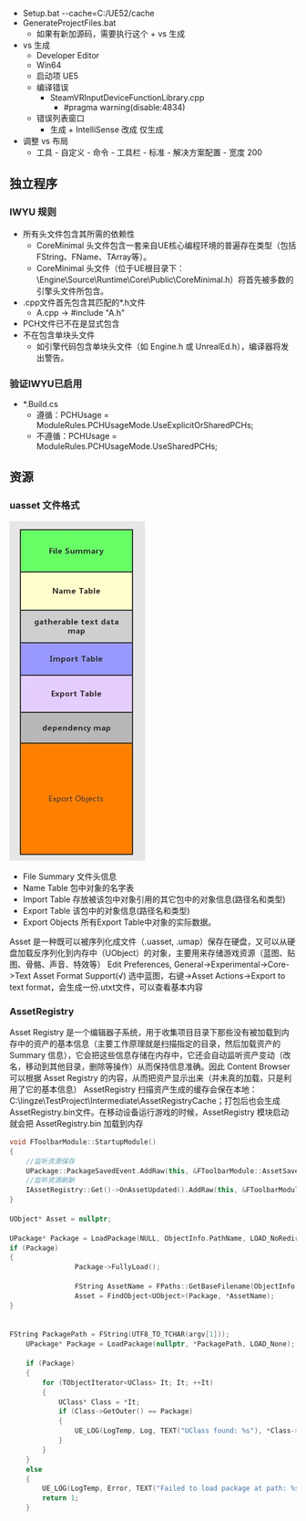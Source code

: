 - Setup.bat --cache=C:/UE52/cache
- GenerateProjectFiles.bat
    - 如果有新加源码，需要执行这个 + vs 生成
- vs 生成
    - Developer Editor
    - Win64
    - 启动项 UE5
    - 编译错误
      - SteamVRInputDeviceFunctionLibrary.cpp
        - #pragma warning(disable:4834)
    - 错误列表窗口
      - 生成 + IntelliSense 改成 仅生成
- 调整 vs 布局
  - 工具 - 自定义 - 命令 - 工具栏 - 标准 - 解决方案配置 - 宽度 200


## 独立程序

### IWYU 规则
- 所有头文件包含其所需的依赖性
  - CoreMinimal 头文件包含一套来自UE核心编程环境的普遍存在类型（包括FString、FName、TArray等）。
  - CoreMinimal 头文件（位于UE根目录下：\Engine\Source\Runtime\Core\Public\CoreMinimal.h）将首先被多数的引擎头文件所包含。
- .cpp文件首先包含其匹配的*.h文件
  - A.cpp -> #include "A.h"
- PCH文件已不在是显式包含
- 不在包含单块头文件
  - 如引擎代码包含单块头文件（如 Engine.h 或 UnrealEd.h），编译器将发出警告。

### 验证IWYU已启用
- *.Build.cs
  - 遵循：PCHUsage = ModuleRules.PCHUsageMode.UseExplicitOrSharedPCHs;
  - 不遵循：PCHUsage = ModuleRules.PCHUsageMode.UseSharedPCHs;
  
## 资源

### uasset 文件格式
![UE文件格式](./img/uassets.png)
- File Summary 文件头信息
- Name Table 包中对象的名字表
- Import Table 存放被该包中对象引用的其它包中的对象信息(路径名和类型)
- Export Table 该包中的对象信息(路径名和类型)
- Export Objects 所有Export Table中对象的实际数据。

Asset 是一种既可以被序列化成文件（.uasset, .umap）保存在硬盘，又可以从硬盘加载反序列化到内存中（UObject）的对象，主要用来存储游戏资源（蓝图、贴图、骨骼、声音、特效等）
Edit Preferences, General->Experimental->Core->Text Asset Format Support(√) 选中蓝图，右键->Asset Actions->Export to text format，会生成一份.utxt文件，可以查看基本内容

### AssetRegistry
Asset Registry 是一个编辑器子系统，用于收集项目目录下那些没有被加载到内存中的资产的基本信息（主要工作原理就是扫描指定的目录，然后加载资产的 Summary 信息），它会把这些信息存储在内存中，它还会自动监听资产变动（改名，移动到其他目录，删除等操作）从而保持信息准确。因此 Content Browser 可以根据 Asset Registry 的内容，从而把资产显示出来（并未真的加载，只是利用了它的基本信息）
AssetRegistry 扫描资产生成的缓存会保在本地：C:\lingze\TestProject\Intermediate\AssetRegistryCache；打包后也会生成 AssetRegistry.bin文件。在移动设备运行游戏的时候，AssetRegistry 模块启动就会把 AssetRegistry.bin 加载到内存
```cpp
void FToolbarModule::StartupModule()
{
	//监听资源保存
	UPackage::PackageSavedEvent.AddRaw(this, &FToolbarModule::AssetSaved);
	//监听资源刷新
	IAssetRegistry::Get()->OnAssetUpdated().AddRaw(this, &FToolbarModule::AssetUpdate);
}

UObject* Asset = nullptr;
				
UPackage* Package = LoadPackage(NULL, ObjectInfo.PathName, LOAD_NoRedirects);
if (Package)
{
				Package->FullyLoad();
                
				FString AssetName = FPaths::GetBaseFilename(ObjectInfo.PathName);
				Asset = FindObject<UObject>(Package, *AssetName);
}


FString PackagePath = FString(UTF8_TO_TCHAR(argv[1]));
    UPackage* Package = LoadPackage(nullptr, *PackagePath, LOAD_None);

    if (Package)
    {
        for (TObjectIterator<UClass> It; It; ++It)
        {
            UClass* Class = *It;
            if (Class->GetOuter() == Package)
            {
                UE_LOG(LogTemp, Log, TEXT("UClass found: %s"), *Class->GetName());
            }
        }
    }
    else
    {
        UE_LOG(LogTemp, Error, TEXT("Failed to load package at path: %s"), *PackagePath);
        return 1;
    }
```